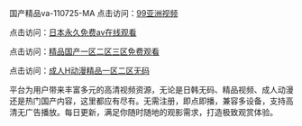 国产精品va-110725-MA
点击访问：<a href="https://heiliaoxwd5i8.pages.dev">99亚洲视频</a>

点击访问：<a href="https://heiliaowt0d7p.pages.dev">日本永久免费aⅴ在线观看</a>

点击访问：<a href="https://heiliaoga6s9v.pages.dev">精品国产一区二区三区免费观看</a>

点击访问：<a href="https://heiliaoow5kzm.pages.dev">成人H动漫精品一区二区无码</a>

平台为用户带来丰富多元的高清视频资源，无论是日韩无码、精品视频、成人动漫还是热门国产内容，这里都应有尽有。无需注册，即点即播，兼容多设备，支持高清无广告播放。每日更新，满足你随时随地的观影需求，打造极致观赏体验。

<span style="display:none;">[Canonical link](https://github.com/b20250711/b2)</span>
